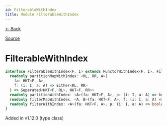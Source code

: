 ```yaml
---
id: FilterableWithIndex
title: Module FilterableWithIndex
---
```


[← Back](.)

[Source](https://github.com/gcanti/fp-ts/blob/master/src/FilterableWithIndex.ts)

# FilterableWithIndex

```ts
interface FilterableWithIndex<F, I> extends FunctorWithIndex<F, I>, Filterable<F> {
  readonly partitionMapWithIndex: <RL, RR, A>(
    fa: HKT<F, A>,
    f: (i: I, a: A) => Either<RL, RR>
  ) => Separated<HKT<F, RL>, HKT<F, RR>>
  readonly partitionWithIndex: <A>(fa: HKT<F, A>, p: (i: I, a: A) => boolean) => Separated<HKT<F, A>, HKT<F, A>>
  readonly filterMapWithIndex: <A, B>(fa: HKT<F, A>, f: (i: I, a: A) => Option<B>) => HKT<F, B>
  readonly filterWithIndex: <A>(fa: HKT<F, A>, p: (i: I, a: A) => boolean) => HKT<F, A>
}
```

Added in v1.12.0 (type class)
